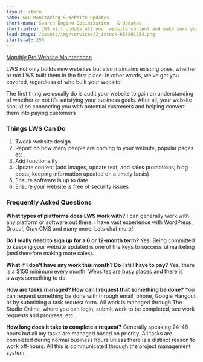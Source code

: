 ```yaml
---
layout: store
name: SEO Monitoring & Website Updates
short-name: Search Engine Optimization   & Updates
short-intro: LWS will update all your website content and make sure your website is up to date and has timely info for your website visitors.
lead-image: /assets/img/services/2_iStock-656891754.png
starts-at: 250
---
```


<div id="mc5ppzvkcj0vs6"><a href="https://app.moonclerk.com/pay/5ppzvkcj0vs6">Monthly Pro Website Maintenance</a></div><script type="text/javascript">var mc5ppzvkcj0vs6;(function(d,t) {var s=d.createElement(t),opts={"checkoutToken":"5ppzvkcj0vs6","width":"100%"};s.src='https://d2l7e0y6ygya2s.cloudfront.net/assets/embed.js';s.onload=s.onreadystatechange = function() {var rs=this.readyState;if(rs) if(rs!='complete') if(rs!='loaded') return;try {mc5ppzvkcj0vs6=new MoonclerkEmbed(opts);mc5ppzvkcj0vs6.display();} catch(e){}};var scr=d.getElementsByTagName(t)[0];scr.parentNode.insertBefore(s,scr);})(document,'script');</script>

LWS not only builds new websites but also maintains existing ones, whether or not LWS built them in the first place. In other words, we’ve got you covered, regardless of who built your website!

The first thing we usually do is audit your website to gain an understanding of whether or not it’s satisfying your business goals. After all, your website should be connecting you with potential customers and helping convert them into paying customers

### Things LWS Can Do
1. Tweak website design
1. Report on how many people are coming to your website, popular pages etc.
1. Add functionality
1. Update content (add images, update text, add sales promotions, blog posts, keeping information updated on a timely basis)
1. Ensure software is up to date
1. Ensure your website is free of security issues

### Frequently Asked Questions
**What types of platforms does LWS work with?**
I can generally work with any platform or software out there. I have vast experience with WordPress, Drupal, Grav CMS and many more. Lets chat more!

**Do I really need to sign up for a 6 or 12-month term?**
Yes. Being committed to keeping your website updated is one of the keys to successful marketing (and therefore making more sales).

**What if I don't have any work this month? Do I still have to pay?**
Yes, there is a $150 minimum every month. Websites are busy places and there is always something to do.

**How are tasks managed? How can I request that something be done?**
You can request something be done with through email, phone, Google Hangout or by submitting a task request form. All work is managed through The Studio Online, where you can login, submit work to be completed, see work requests and progress, etc.

**How long does it take to complete a request?**
Generally speaking 24-48 hours but all my tasks are managed based on priority. All tasks are completed during normal business hours unless there is a distinct reason to work off-hours. All this is communicated through the project management system.
